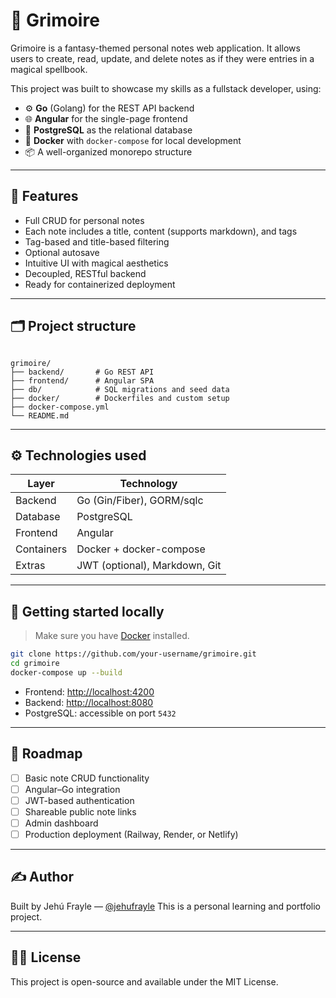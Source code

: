 # 📓 Grimoire

Grimoire is a fantasy-themed personal notes web application. It allows users to create, read, update, and delete notes as if they were entries in a magical spellbook.

This project was built to showcase my skills as a fullstack developer, using:

- ⚙️ **Go** (Golang) for the REST API backend  
- 🌐 **Angular** for the single-page frontend  
- 🐘 **PostgreSQL** as the relational database  
- 🐳 **Docker** with `docker-compose` for local development  
- 📦 A well-organized monorepo structure

---

## 🔮 Features

- Full CRUD for personal notes
- Each note includes a title, content (supports markdown), and tags
- Tag-based and title-based filtering
- Optional autosave
- Intuitive UI with magical aesthetics
- Decoupled, RESTful backend
- Ready for containerized deployment

---

## 🗂️ Project structure

```

grimoire/
├── backend/       # Go REST API
├── frontend/      # Angular SPA
├── db/            # SQL migrations and seed data
├── docker/        # Dockerfiles and custom setup
├── docker-compose.yml
└── README.md

````

---

## ⚙️ Technologies used

| Layer        | Technology            |
|--------------|------------------------|
| Backend      | Go (Gin/Fiber), GORM/sqlc |
| Database     | PostgreSQL             |
| Frontend     | Angular                |
| Containers   | Docker + docker-compose |
| Extras       | JWT (optional), Markdown, Git

---

## 🚀 Getting started locally

> Make sure you have [Docker](https://www.docker.com/) installed.

```bash
git clone https://github.com/your-username/grimoire.git
cd grimoire
docker-compose up --build
````

* Frontend: [http://localhost:4200](http://localhost:4200)
* Backend: [http://localhost:8080](http://localhost:8080)
* PostgreSQL: accessible on port `5432`

---

## 📐 Roadmap

* [ ] Basic note CRUD functionality
* [ ] Angular–Go integration
* [ ] JWT-based authentication
* [ ] Shareable public note links
* [ ] Admin dashboard
* [ ] Production deployment (Railway, Render, or Netlify)

---

## ✍️ Author

Built by Jehú Frayle — [@jehufrayle](https://github.com/JehuFrayle)
This is a personal learning and portfolio project.

---

## 🧙‍♂️ License

This project is open-source and available under the MIT License.